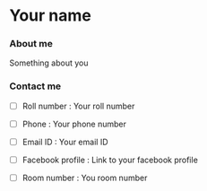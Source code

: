 #  Your name 

### About me

 Something about you 

### Contact me

- [ ] Roll number : Your roll number

- [ ] Phone :  Your phone number 

- [ ] Email ID :  Your email ID 

- [ ] Facebook profile :  Link to your facebook profile 

- [ ] Room number :  You room number 